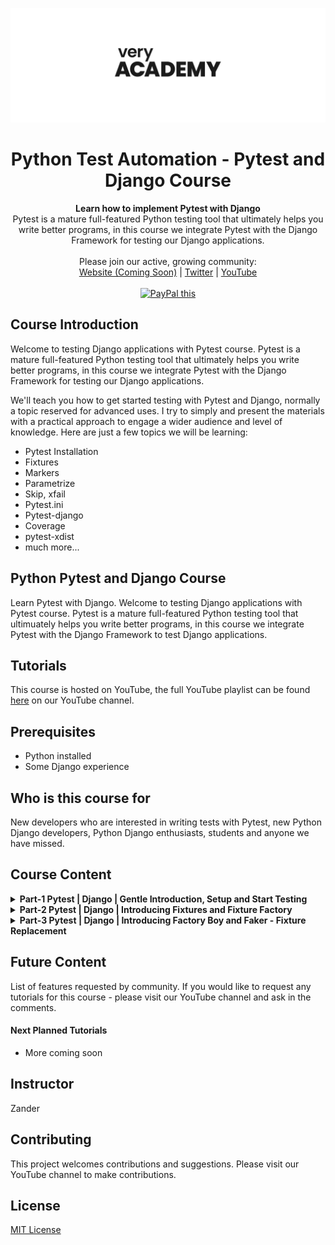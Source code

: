 ![veryacademy](/logo.svg)

<div align="center">
  <h1>Python Test Automation - Pytest and Django Course</h1>
</div>

<div align="center">
  <strong>Learn how to implement Pytest with Django</strong>
</div>

<div align="center">
  Pytest is a mature full-featured Python testing tool that ultimately helps you write better programs, in this course we integrate Pytest with the Django Framework for testing our Django applications.
</div>

<br>

<div align="center">
  Please join our active, growing community: <br>
  <a href="#">Website (Coming Soon)</a>
  <span> | </span>
  <a href="https://twitter.com/VeryAcademy">Twitter</a>
  <span> | </span>
  <a href="https://www.youtube.com/veryacademy">YouTube</a>
</div>

<br>

<div align="center">
<a href="https://www.paypal.com/donate?hosted_button_id=W55GVT4UPXPYE" 
target="_blank">
<img src="https://www.paypalobjects.com/en_GB/i/btn/btn_donate_SM.gif" alt="PayPal this" 
title="PayPal – The safer, easier way to pay online!" border="0" />
</a>
</div>


## Course Introduction
Welcome to testing Django applications with Pytest course. Pytest is a mature full-featured Python testing tool that ultimately helps you write better programs, in this course we integrate Pytest with the Django Framework for testing our Django applications.

We'll teach you how to get started testing with Pytest and Django, normally a topic reserved for advanced uses. I try to simply and present the materials with a practical approach to engage a wider audience and level of knowledge. Here are just a few topics we will be learning:

* Pytest Installation
* Fixtures
* Markers
* Parametrize
* Skip, xfail
* Pytest.ini
* Pytest-django
* Coverage
* pytest-xdist
* much more...

## Python Pytest and Django Course
Learn Pytest with Django. Welcome to testing Django applications with Pytest course. Pytest is a mature full-featured Python testing tool that ultimuately helps you write better programs, in this course we integrate Pytest with the Django Framework to test Django applications.


## Tutorials
This course is hosted on YouTube, the full YouTube playlist can be found [here](https://youtube.com/playlist?list=PLOLrQ9Pn6caw3ilqDR8_qezp76QuEOlHY) on our YouTube channel.

## Prerequisites
* Python installed
* Some Django experience

## Who is this course for
New developers who are interested in writing tests with Pytest, new Python Django developers, Python Django enthusiasts, students and anyone we have missed.

## Course Content

<details>
<summary><b>Part-1 Pytest | Django | Gentle Introduction, Setup and Start Testing</b>
</summary>
<br>
Pytest is a popular python test automation framework. Here we look at getting started with Pytest and Django. In this tutorial we Start a new Django project then Setup Django-Pytest. At this point we take a look at some simple examples covering topics such as Assert Statements, Running tests
Testing outcomes and Report options. We also take a look at Pytest Marks and look at how to utilise Coverage to identify where tests are needed in our application. 
<br><br>

* Link-to-Tutorial https://youtu.be/LYX6nlECcro

</details>

<details>
<summary><b>Part-2 Pytest | Django | Introducing Fixtures and Fixture Factory</b>
</summary>
<br>
Pytest is a popular python test automation framework. Here we look at getting started with Pytest fixtures with Python Django. In this tutorial we continue to explore Pytest, specifically focusing Pytest fixtures. We build a range of different simple examples using Fixtures, moving to using fixtures external to our test files. The final stage, we build an example of factory as a fixture and showcase the flexibility that if offers in our testing. 
<br><br>

* Link to Tutorial https://youtu.be/s8iPADSichU

</details>

<details>
<summary><b>Part-3 Pytest | Django | Introducing Factory Boy and Faker - Fixture Replacement</b>
</summary>
<br>
Pytest is a popular python test automation framework. Here we look at replacing Pytest fixtures with Factory Boy in a Python Django project. Factory Boy as a fixtures replacement tool, it aims to replace static, hard to maintain fixtures with easy-to-use factories for complex objects. In this tutorial we intergrade Factory boy into our small app and take a look at some of the more common features.
<br><br>

* Link to Tutorial https://youtu.be/qrvqNdCDKjM

</details>

## Future Content
List of features requested by community. If you would like to request any tutorials for this course - please visit our YouTube channel and ask in the comments.

#### Next Planned Tutorials
+ More coming soon

## Instructor
Zander

## Contributing
This project welcomes contributions and suggestions. Please visit our YouTube channel to make contributions.

## License
[MIT License](LICENSE)

